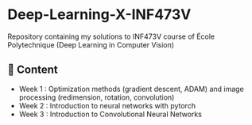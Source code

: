 # Deep-Learning-X-INF473V

Repository containing my solutions to INF473V course of École Polytechnique (Deep Learning in Computer Vision)

## :scroll: Content

* Week 1 : Optimization methods (gradient descent, ADAM) and image processing (redimension, rotation, convolution)
* Week 2 : Introduction to neural networks with pytorch
* Week 3 : Introduction to Convolutional Neural Networks